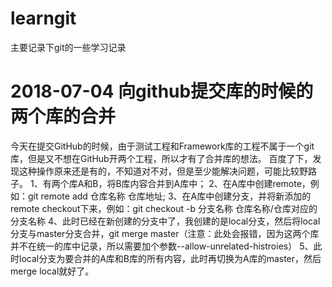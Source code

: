 # learngit
主要记录下git的一些学习记录

# 2018-07-04 向github提交库的时候的两个库的合并
  今天在提交GitHub的时候，由于测试工程和Framework库的工程不属于一个git库，但是又不想在GitHub开两个工程，所以才有了合并库的想法。
  百度了下，发现这种操作原来还是有的，不知道对不对，但是至少能解决问题，可能比较野路子。
  1、有两个库A和B，将B库内容合并到A库中；
  2、在A库中创建remote，例如：git remote add 仓库名称 仓库地址;
  3、在A库中创建分支，并将新添加的remote checkout下来，例如：git checkout -b 分支名称 仓库名称/仓库对应的分支名称
  4、此时已经在新创建的分支中了，我创建的是local分支，然后将local分支与master分支合并，git merge master（注意：此处会报错，因为这两个库并不在统一的库中记录，所以需要加个参数--allow-unrelated-histroies）
  5、此时local分支为要合并的A库和B库的所有内容，此时再切换为A库的master，然后merge local就好了。
